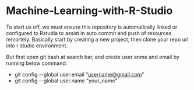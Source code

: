 # Machine-Learning-with-R-Studio
To start us off, we must ensure this repository is automatically linked or configured to Rstudia to assist in auto commit and push of resources remortely.
Basically start by creating a new project, then clone your repo url into r studio environment.

But first open git bash at search bar, and create user anme and email by running below command:
- git config --global user.email "username@gmail.com"
- git config --global user.name "your_name"


